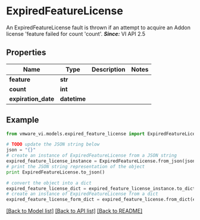 # ExpiredFeatureLicense

An ExpiredFeatureLicense fault is thrown if an attempt to acquire an Addon license 'feature failed for count 'count'.  ***Since:*** VI API 2.5 

## Properties
Name | Type | Description | Notes
------------ | ------------- | ------------- | -------------
**feature** | **str** |  | 
**count** | **int** |  | 
**expiration_date** | **datetime** |  | 

## Example

```python
from vmware_vi.models.expired_feature_license import ExpiredFeatureLicense

# TODO update the JSON string below
json = "{}"
# create an instance of ExpiredFeatureLicense from a JSON string
expired_feature_license_instance = ExpiredFeatureLicense.from_json(json)
# print the JSON string representation of the object
print ExpiredFeatureLicense.to_json()

# convert the object into a dict
expired_feature_license_dict = expired_feature_license_instance.to_dict()
# create an instance of ExpiredFeatureLicense from a dict
expired_feature_license_form_dict = expired_feature_license.from_dict(expired_feature_license_dict)
```
[[Back to Model list]](../README.md#documentation-for-models) [[Back to API list]](../README.md#documentation-for-api-endpoints) [[Back to README]](../README.md)


